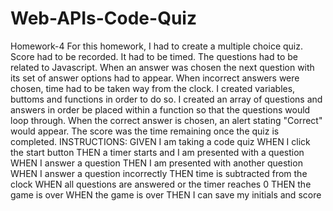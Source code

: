 # Web-APIs-Code-Quiz
Homework-4
For this homework, I had to create a multiple choice quiz.
Score had to be recorded.
It had to be timed.
The questions had to be related to Javascript.
When an answer was chosen the next question with its set of answer options had to appear.
When incorrect answers were chosen, time had to be taken way from the clock.
I created variables, buttoms and functions in order to do so.
I created an array of questions and answers in order be placed within a function so that the questions would loop through.
When the correct answer is chosen, an alert stating "Correct" would appear.
The score was the time remaining once the quiz is completed.
INSTRUCTIONS:
GIVEN I am taking a code quiz
WHEN I click the start button
THEN a timer starts and I am presented with a question
WHEN I answer a question
THEN I am presented with another question
WHEN I answer a question incorrectly
THEN time is subtracted from the clock
WHEN all questions are answered or the timer reaches 0
THEN the game is over
WHEN the game is over
THEN I can save my initials and score
